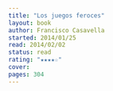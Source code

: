 ```yaml
---
title: "Los juegos feroces"
layout: book
author: Francisco Casavella
started: 2014/01/25
read: 2014/02/02
status: read
rating: "★★★★☆"
cover: 
pages: 304
---
```

